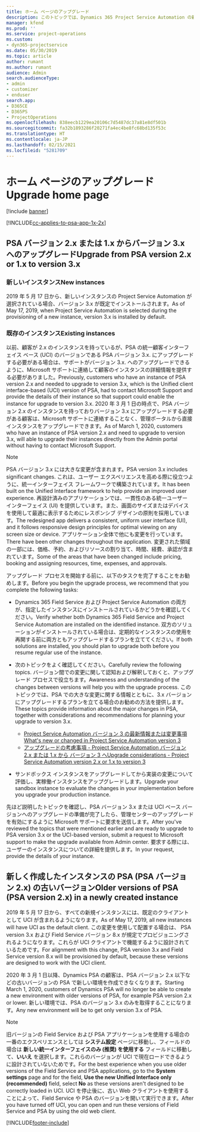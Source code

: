 ```yaml
---
title: ホーム ページのアップグレード
description: このトピックでは、Dynamics 365 Project Service Automation の新しい、変更された機能に関する重要な情報の見つけ方、および最新バージョンへのアップグレードの手順を説明します。
manager: kfend
ms.prod: ''
ms.service: project-operations
ms.custom:
- dyn365-projectservice
ms.date: 05/30/2019
ms.topic: article
author: rumant
ms.author: rumant
audience: Admin
search.audienceType:
- admin
- customizer
- enduser
search.app:
- D365CE
- D365PS
- ProjectOperations
ms.openlocfilehash: 838eecb1229ea20106c7d5487dc37a81e8df501b
ms.sourcegitcommit: fa32b1893286f20271fa4ec4be8fc68bd135f53c
ms.translationtype: HT
ms.contentlocale: ja-JP
ms.lasthandoff: 02/15/2021
ms.locfileid: "5281709"
---
```

# <a name="upgrade-home-page"></a><span data-ttu-id="7d0c8-103">ホーム ページのアップグレード</span><span class="sxs-lookup"><span data-stu-id="7d0c8-103">Upgrade home page</span></span>

[!include [banner](../includes/psa-now-project-operations.md)]

[!INCLUDE[cc-applies-to-psa-app-1x-2x](../includes/cc-applies-to-psa-app-1x-2x.md)]

## <a name="upgrade-from-psa-version-2x-or-1x-to-version-3x"></a><span data-ttu-id="7d0c8-104">PSA バージョン 2.x または 1.x からバージョン 3.x へのアップグレード</span><span class="sxs-lookup"><span data-stu-id="7d0c8-104">Upgrade from PSA version 2.x or 1.x to version 3.x</span></span>

### <a name="new-instances"></a><span data-ttu-id="7d0c8-105">新しいインスタンス</span><span class="sxs-lookup"><span data-stu-id="7d0c8-105">New instances</span></span>

<span data-ttu-id="7d0c8-106">2019 年 5 月 17 日から、新しいインスタンスの Project Service Automation が選択されている場合、バージョン 3.x が既定でインストールされます。</span><span class="sxs-lookup"><span data-stu-id="7d0c8-106">As of May 17, 2019, when Project Service Automation is selected during the provisioning of a new instance, version 3.x is installed by default.</span></span>

### <a name="existing-instances"></a><span data-ttu-id="7d0c8-107">既存のインスタンス</span><span class="sxs-lookup"><span data-stu-id="7d0c8-107">Existing instances</span></span>

<span data-ttu-id="7d0c8-108">以前、顧客が 2.x のインスタンスを持っているが、PSA の統一顧客インターフェイス ベース (UCI) のバージョンである PSA バージョン 3.x. にアップグレードする必要がある場合は、サポートがバージョン 3.x. へのアップグレードできるように、Microsoft サポートに連絡して顧客のインスタンスの詳細情報を提供する必要がありました。</span><span class="sxs-lookup"><span data-stu-id="7d0c8-108">Previously, customers who have an instance of PSA version 2.x and needed to upgrade to version 3.x, which is the Unified client interface-based (UCI) version of PSA, had to contact Microsoft Support and provide the details of their instance so that support could enable the instance for upgrade to version 3.x.</span></span> <span data-ttu-id="7d0c8-109">2020 年 3 月 1 日の時点で、PSA バージョン 2.x のインスタンスを持っておりバージョン 3.x にアップグレードする必要がある顧客は、Microsoft サポートに連絡することなく、管理ポータルから直接インスタンスをアップグレードできます。</span><span class="sxs-lookup"><span data-stu-id="7d0c8-109">As of March 1, 2020, customers who have an instance of PSA version 2.x and need to upgrade to version 3.x, will able to upgrade their instances directly from the Admin portal without having to contact Microsoft Support.</span></span>  

> [!NOTE]
> <span data-ttu-id="7d0c8-110">PSA バージョン 3.x には大きな変更が含まれます。</span><span class="sxs-lookup"><span data-stu-id="7d0c8-110">PSA version 3.x includes significant changes.</span></span> <span data-ttu-id="7d0c8-111">これは、ユーザー エクスペリエンスを高める際に役立つように、統一インターフェイス フレームワークで構築されています。</span><span class="sxs-lookup"><span data-stu-id="7d0c8-111">It has been built on the Unified Interface framework to help provide an improved user experience.</span></span> <span data-ttu-id="7d0c8-112">再設計済みのアプリケーションでは、一貫性のある統一ユーザー インターフェイス (UI) を提供しています。また、画面のサイズまたはデバイスを使用して最適に表示するためにレスポンシブ デザインの原則を採用しています。</span><span class="sxs-lookup"><span data-stu-id="7d0c8-112">The redesigned app delivers a consistent, uniform user interface (UI), and it follows responsive design principles for optimal viewing on any screen size or device.</span></span> <span data-ttu-id="7d0c8-113">アプリケーション全体で他にも変更を行っています。</span><span class="sxs-lookup"><span data-stu-id="7d0c8-113">There have been other changes throughout the application.</span></span> <span data-ttu-id="7d0c8-114">変更された領域の一部には、価格、予約、およびリソースの割り当て、時間、経費、承認が含まれています。</span><span class="sxs-lookup"><span data-stu-id="7d0c8-114">Some of the areas that have been changed include pricing, booking and assigning resources, time, expenses, and approvals.</span></span>

<span data-ttu-id="7d0c8-115">アップグレード プロセスを開始する前に、以下のタスクを完了することをお勧めします。</span><span class="sxs-lookup"><span data-stu-id="7d0c8-115">Before you begin the upgrade process, we recommend that you complete the following tasks:</span></span>

- <span data-ttu-id="7d0c8-116">Dynamics 365 Field Service および Project Service Automation の両方が、指定したインスタンスにインストールされているかどうかを確認してください。</span><span class="sxs-lookup"><span data-stu-id="7d0c8-116">Verify whether both Dynamics 365 Field Service and Project Service Automation are installed on the identified instance.</span></span> <span data-ttu-id="7d0c8-117">双方のソリューションがインストールされている場合は、定期的なインスタンスの使用を再開する前に両方ともアップグレードするプランを立ててください。</span><span class="sxs-lookup"><span data-stu-id="7d0c8-117">If both solutions are installed, you should plan to upgrade both before you resume regular use of the instance.</span></span>
- <span data-ttu-id="7d0c8-118">次のトピックをよく確認してください。</span><span class="sxs-lookup"><span data-stu-id="7d0c8-118">Carefully review the following topics.</span></span> <span data-ttu-id="7d0c8-119">バージョン間での変更に関して認知および解釈しておくと、アップグレード プロセスで役立ちます。</span><span class="sxs-lookup"><span data-stu-id="7d0c8-119">Awareness and understanding of the changes between versions will help you with the upgrade process.</span></span> <span data-ttu-id="7d0c8-120">このトピックでは、PSA での大きな変更に関する情報とともに、3.x バージョンにアップグレードするプランを立てる場合のお勧めの方法を提供します。</span><span class="sxs-lookup"><span data-stu-id="7d0c8-120">These topics provide information about the major changes in PSA, together with considerations and recommendations for planning your upgrade to version 3.x.</span></span>

    - [<span data-ttu-id="7d0c8-121">Project Service Automation バージョン 3 の最新情報または変更事項</span><span class="sxs-lookup"><span data-stu-id="7d0c8-121">What's new or changed in Project Service Automation version 3</span></span>](whats-new-changed-v3.md)
    - [<span data-ttu-id="7d0c8-122">アップグレードの考慮事項 - Project Service Automation バージョン 2.x または 1.x から バージョン 3 へ</span><span class="sxs-lookup"><span data-stu-id="7d0c8-122">Upgrade considerations - Project Service Automation version 2.x or 1.x to version 3</span></span>](upgrade-v3.md)

- <span data-ttu-id="7d0c8-123">サンドボックス インスタンスをアップグレードしてから実装の変更について評価し、実稼働インスタンスをアップグレードします。</span><span class="sxs-lookup"><span data-stu-id="7d0c8-123">Upgrade your sandbox instance to evaluate the changes in your implementation before you upgrade your production instance.</span></span>

<span data-ttu-id="7d0c8-124">先ほど説明したトピックを確認し、PSA バージョン 3.x または UCI ベース バージョンへのアップグレードの準備が完了したら、管理センターのアップグレードを有効にするように Microsoft サポートに要求を送信します。</span><span class="sxs-lookup"><span data-stu-id="7d0c8-124">After you've reviewed the topics that were mentioned earlier and are ready to upgrade to PSA version 3.x or the UCI-based version, submit a request to Microsoft support to make the upgrade available from Admin center.</span></span> <span data-ttu-id="7d0c8-125">要求する際には、ユーザーのインスタンスについての詳細を提供します。</span><span class="sxs-lookup"><span data-stu-id="7d0c8-125">In your request, provide the details of your instance.</span></span>

## <a name="older-versions-of-psa-psa-version-2x-in-a-newly-created-instance"></a><span data-ttu-id="7d0c8-126">新しく作成したインスタンスの PSA (PSA バージョン 2.x) の古いバージョン</span><span class="sxs-lookup"><span data-stu-id="7d0c8-126">Older versions of PSA (PSA version 2.x) in a newly created instance</span></span>

<span data-ttu-id="7d0c8-127">2019 年 5 月 17 日から、すべての新規インスタンスには、既定のクライアントとして UCI が含まれるようになります。</span><span class="sxs-lookup"><span data-stu-id="7d0c8-127">As of May 17, 2019, all new instances will have UCI as the default client.</span></span> <span data-ttu-id="7d0c8-128">この変更を使用して配置する場合は、 PSA version 3.x および Field Service バージョン 8.x が規定でプロビジョニングされるようになります。これらが UCI クライアントで機能するように設計されているためです。</span><span class="sxs-lookup"><span data-stu-id="7d0c8-128">For alignment with this change, PSA version 3.x and Field Service version 8.x will be provisioned by default, because these versions are designed to work with the UCI client.</span></span>

<span data-ttu-id="7d0c8-129">2020 年 3 月 1 日以降、Dynamics PSA の顧客は、PSA バージョン 2.x 以下などの古いバージョンの PSA で新しい環境を作成できなくなります。</span><span class="sxs-lookup"><span data-stu-id="7d0c8-129">Starting March 1, 2020, customers of Dynamics PSA will no longer be able to create a new environment with older versions of PSA, for example PSA version 2.x or lower.</span></span> <span data-ttu-id="7d0c8-130">新しい環境では、PSA のバージョン 3.x のみを取得することになります。</span><span class="sxs-lookup"><span data-stu-id="7d0c8-130">Any new environment will be to get only version 3.x of PSA.</span></span>

> [!NOTE]
> <span data-ttu-id="7d0c8-131">旧バージョンの Field Service および PSA アプリケーションを使用する場合の一番のエクスペリエンスとしては **システム設定** ページに移動し、フィールドの場合は **新しい統一インターフェイスのみ (推奨) を使用する** フィールドに移動して、**いいえ** を選択します。これらのバージョンが UCI で現在ロードできるように設計されていないためです。</span><span class="sxs-lookup"><span data-stu-id="7d0c8-131">For the best experience when you use older versions of the Field Service and PSA applications, go to the **System settings** page and for the field, **Use the new Unified Interface only (recommended)** field, select **No** as these versions aren't designed to be correctly loaded in UCI.</span></span> <span data-ttu-id="7d0c8-132">UCI を停止後に、古い Web クライアントを使用することによって、Field Service や PSA のバージョンを開いて実行できます。</span><span class="sxs-lookup"><span data-stu-id="7d0c8-132">After you have turned off UCI, you can open and run these versions of Field Service and PSA by using the old web client.</span></span> 


[!INCLUDE[footer-include](../includes/footer-banner.md)]
